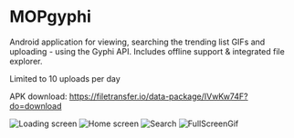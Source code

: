 # MOPgyphi
Android application for viewing, searching the trending list GIFs and uploading - using the Gyphi API. Includes offline support & integrated file explorer.

Limited to 10 uploads per day

APK download: https://filetransfer.io/data-package/IVwKw74F?do=download

![Loading screen](https://i.ibb.co/5MHM6z4/Webp-net-resizeimage-8.png) ![Home screen](https://i.ibb.co/ZN87MJH/Webp-net-resizeimage-9.png) ![Search](https://i.ibb.co/fMLz4w9/Webp-net-resizeimage-10.png) ![FullScreenGif](https://i.ibb.co/p4fYpST/Webp-net-resizeimage-11.png)
